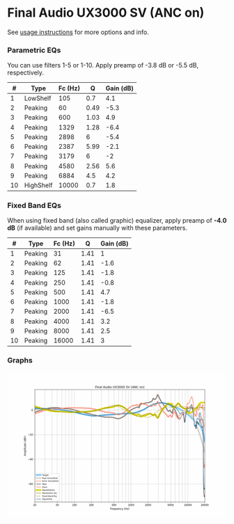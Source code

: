 # Final Audio UX3000 SV (ANC on)
See [usage instructions](https://github.com/jaakkopasanen/AutoEq#usage) for more options and info.

### Parametric EQs
You can use filters 1-5 or 1-10. Apply preamp of -3.8 dB or -5.5 dB, respectively.

|   # | Type      |   Fc (Hz) |    Q |   Gain (dB) |
|-----|-----------|-----------|------|-------------|
|   1 | LowShelf  |       105 | 0.7  |         4.1 |
|   2 | Peaking   |        60 | 0.49 |        -5.3 |
|   3 | Peaking   |       600 | 1.03 |         4.9 |
|   4 | Peaking   |      1329 | 1.28 |        -6.4 |
|   5 | Peaking   |      2898 | 6    |        -5.4 |
|   6 | Peaking   |      2387 | 5.99 |        -2.1 |
|   7 | Peaking   |      3179 | 6    |        -2   |
|   8 | Peaking   |      4580 | 2.56 |         5.6 |
|   9 | Peaking   |      6884 | 4.5  |         4.2 |
|  10 | HighShelf |     10000 | 0.7  |         1.8 |

### Fixed Band EQs
When using fixed band (also called graphic) equalizer, apply preamp of **-4.0 dB** (if available) and set gains manually with these parameters.

|   # | Type    |   Fc (Hz) |    Q |   Gain (dB) |
|-----|---------|-----------|------|-------------|
|   1 | Peaking |        31 | 1.41 |         1   |
|   2 | Peaking |        62 | 1.41 |        -1.6 |
|   3 | Peaking |       125 | 1.41 |        -1.8 |
|   4 | Peaking |       250 | 1.41 |        -0.8 |
|   5 | Peaking |       500 | 1.41 |         4.7 |
|   6 | Peaking |      1000 | 1.41 |        -1.8 |
|   7 | Peaking |      2000 | 1.41 |        -6.5 |
|   8 | Peaking |      4000 | 1.41 |         3.2 |
|   9 | Peaking |      8000 | 1.41 |         2.5 |
|  10 | Peaking |     16000 | 1.41 |         3   |

### Graphs
![](./Final%20Audio%20UX3000%20SV%20(ANC%20on).png)
